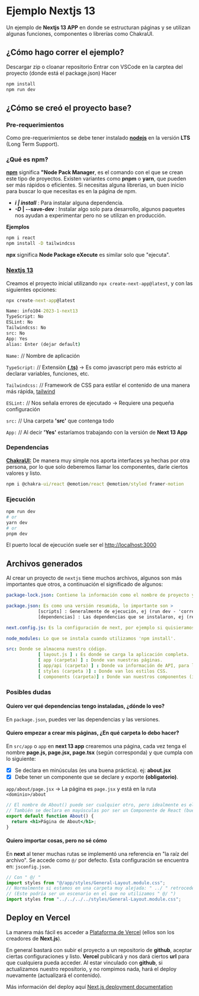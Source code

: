 # Ejemplo Nextjs 13


Un ejemplo de **Nextjs 13 APP** en donde se estructuran páginas y se utilizan algunas funciones, componentes o librerías como ChakraUI.
## ¿Cómo hago correr el ejemplo?
Descargar zip o cloanar repositorio
Entrar con VSCode en la carptea del proyecto (donde está el package.json)
Hacer
```cmd
npm install
npm run dev
```

## ¿Cómo se creó el proyecto base?

### Pre-requerimientos

Como pre-requerimientos se debe tener instalado [**nodejs**](https://nodejs.org/en) en la versión **LTS** (Long Term Support).

### ¿Qué es npm?

[**npm**](https://www.npmjs.com/) significa **"Node Pack Manager**, es el comando con el que se crean este tipo de proyectos. Existen variantes como **pnpm** o **yarn**, que pueden ser más rápidos o eficientes. Si necesitas alguna librerías, un buen inicio para buscar lo que necesitas es en la página de npm.

   - **_i | install_** : Para instalar alguna dependencia. 
   - **_-D_  | --save-dev**  : Instalar algo solo para desarrollo, algunos paquetes nos ayudan a experimentar pero no se utilizan en producción. 

**Ejemplos**
```cmd
npm i react
npm install -D tailwindcss
```

**npx** significa **Node Package eXecute** es similar solo que "ejecuta".

### [Nextjs 13](https://nextjs.org/docs/getting-started)

Creamos el proyecto inicial utilizando `npx create-next-app@latest`, y con las siguientes opciones:

```cmd
npx create-next-app@latest

Name: info104-2023-1-next13
TypeScript: No
ESLint: No
Tailwindcss: No
src: No
App: Yes
alias: Enter (dejar default)

```

`Name:` // Nombre de aplicación

`TypeScript:` // Extensiòn [**(.ts)**](https://www.typescriptlang.org/) -> Es como javascript pero más estricto al declarar variables, funciones, etc.

`Tailwindcss:` // Framework de CSS para estilar el contenido de una manera más rápida, [tailwind](https://tailwindcss.com/)

`ESLint:` // Nos señala errores de ejecutado -> Requiere una pequeña configuración

`src:` // Una carpeta **'src'** que contenga todo

`App:` // Al decir **'Yes'** estaríamos trabajando con la versión de **Next 13 App**

### Dependencias

[**ChakraUI:**](https://chakra-ui.com/getting-started/nextjs-guide) De manera muy simple nos aporta interfaces ya hechas por otra persona, por lo que solo deberemos llamar los componentes, darle ciertos valores y listo.

```cmd
npm i @chakra-ui/react @emotion/react @emotion/styled framer-motion
```

### Ejecución

```bash
npm run dev
# or
yarn dev
# or
pnpm dev
```

El puerto local de ejecución suele ser el [http://localhost:3000](http://localhost:3000)

## Archivos generados

Al crear un proyecto de `nextjs` tiene muchos archivos, algunos son más importantes que otros, a continuación el significado de algunos:

```yml
package-lock.json: Contiene la información como el nombre de proyecto y los paquetes (de manera detallada) que utiliza.

package.json: Es como una versión resumida, lo importante son >
            [scripts] : Generalmente de ejecución, ej (run dev - 'correr código desarrollo') (run build - 'compilar el código final') (run start - 'correr código final').
            [dependencias] : Las dependencias que se instalaron, ej (react @chakra-ui/react @emotion/react @emotion/styled framer-motion) con sus versiones.

next.config.js: Es la configuración de next, por ejemplo si quisieramos fotos de cierto dominio, deberíamos especificarlo ahí.

node_modules: Lo que se instala cuando utilizamos 'npm install'.

src: Donde se almacena nuestro código.
            [ layout.js ] : Es donde se carga la aplicación completa.
            [ app (carpeta) ] : Donde van nuestras páginas.
            [ app/api (carpeta) ] : Donde va información de API, para lectura de json u otras cosas.
            [ styles (carpeta )] : Donde van los estilos CSS.
            [ components (carpeta)] : Donde van nuestros componentes (idealmente reutilizables, o para organizar/achicar nuestro contenido)
```

### Posibles dudas

#### Quiero ver qué dependencias tengo instaladas, ¿dónde lo veo?

En `package.json`, puedes ver las dependencias y las versiones.

#### Quiero empezar a crear mis páginas, ¿En qué carpeta lo debo hacer?

En `src/app` o `app` en **next 13 app** crearemos una página, cada vez tenga el nombre **page.js, page.jsx, page.tsx** (según corresponda) y que cumpla con lo siguiente:

- [x] Se declara en minúsculas (es una buena práctica). ej: **about.jsx**
- [x] Debe tener un componente que se declare y exporte **(obligatorio)**.

`app/about/page.jsx` -> La página es `page.jsx` y está en la ruta `<dominio>/about`

```jsx
// El nombre de About() puede ser cualquier otro, pero idealmente es el mismo por un tema de orden
// También se declara en mayúsculas por ser un Componente de React (buenas prácticas)
export default function About() {
  return <h1>Página de About</h1>;
}
```

#### Quiero importar cosas, pero no sé cómo

En **next** al tener muchas rutas se implementó una referencia en "la raíz del archivo". Se accede como `@/`  por defecto. Esta configuración se encuentra en: `jsconfig.json`.

```jsx
// Con " @/ "
import styles from "@/app/styles/General-Layout.module.css";
// Normalmente si estamos en una carpeta muy alejada: " ../ " retrocede carpeta de manera relativa a la que uno está.
// (Este podría ser un escenario en el que no utilizamos " @/ ")
import styles from "../../../../styles/General-Layout.module.css";
```

## Deploy en Vercel

La manera más fácil es acceder a [Plataforma de Vercel](https://vercel.com/new?utm_medium=default-template&filter=next.js&utm_source=create-next-app&utm_campaign=create-next-app-readme) (ellos son los creadores de **Next.js**).

En general bastará con subir el proyecto a un repositorio de **github**, aceptar ciertas configuraciones y listo. **Vercel** publicará y nos dará ciertos **url** para que cualquiera pueda acceder. Al estar vinculado con **github**, si actualizamos nuestro repositorio, y no rompimos nada, hará el deploy nuevamente (actualizará el contenido).

Más información del deploy aquí [Next.js deployment documentation](https://nextjs.org/docs/deployment)
